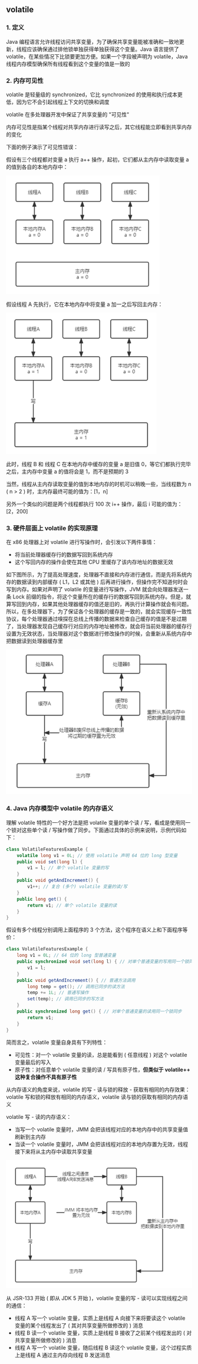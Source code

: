 ## volatile

### 1. 定义

Java 编程语言允许线程访问共享变量，为了确保共享变量能被准确和一致地更新，线程应该确保通过排他锁单独获得单独获得这个变量。Java 语言提供了 volatile，在某些情况下比锁要更加方便。如果一个字段被声明为 volatile，Java 线程内存模型确保所有线程看到这个变量的值是一致的

### 2. 内存可见性

volatile 是轻量级的 synchronized，它比 synchronized 的使用和执行成本更低，因为它不会引起线程上下文的切换和调度

volatile 在多处理器开发中保证了共享变量的 "可见性"

内存可见性是指某个线程对共享内存进行读写之后，其它线程能立即看到共享内存的变化

下面的例子演示了可见性错误：

假设有三个线程都对变量 a 执行 a++ 操作，起初，它们都从主内存中读取变量 a 的值到各自的本地内存中：

<img src="../picture/volatile/image-20220608232525696.png" alt="image-20220608232525696" style="zoom:80%;" />

假设线程 A 先执行，它在本地内存中将变量 a 加一之后写回主内存：

<img src="../picture/volatile/image-20220608232551303.png" alt="image-20220608232551303" style="zoom:80%;" />

此时，线程 B 和 线程 C 在本地内存中缓存的变量 a 是旧值 0，等它们都执行完毕之后，主内存中变量 a 的值将会是 1，而不是预期的 3

当然，线程从主内存读取变量的值到本地内存的时机可以稍晚一些，当线程数为 n ( n > 2 ) 时，主内存最终可能的值为：[1，n]

另外一个类似的问题是两个线程都执行 100 次 i++ 操作，最后 i 可能的值为：[2，200]

### 3. 硬件层面上 volatile 的实现原理

在 x86 处理器上对 volatile 进行写操作时，会引发以下两件事情：

- 将当前处理器缓存行的数据写回到系统内存
- 这个写回内存的操作会使在其他 CPU 里缓存了该内存地址的数据无效

如下图所示，为了提高处理速度，处理器不直接和内存进行通信，而是先将系统内存的数据读到内部缓存 ( L1，L2 或其他 ) 后再进行操作，但操作完不知道何时会写到内存。如果对声明了 volatile 的变量进行写操作，JVM 就会向处理器发送一条 Lock 前缀的指令，将这个变量所在的缓存行的数据写回到系统内存。但是，就算写回到内存，如果其他处理器缓存的值还是旧的，再执行计算操作就会有问题。所以，在多处理器下，为了保证各个处理器的缓存是一致的，就会实现缓存一致性协议，每个处理器通过嗅探在总线上传播的数据来检查自己缓存的值是不是过期了，当处理器发现自己缓存行对应的内存地址被修改，就会将当前处理器的缓存行设置为无效状态，当处理器对这个数据进行修改操作的时候，会重新从系统内存中把数据读到处理器缓存里

<img src="../picture/volatile/image-20220609223030547.png" alt="image-20220609223030547" style="zoom:80%;" />

### 4. Java 内存模型中 volatile 的内存语义

理解 volatile 特性的一个好方法是把 volatile 变量的单个读 / 写，看成是使用同一个锁对这些单个读 / 写操作做了同步。下面通过具体的示例来说明，示例代码如下：

```java
class VolatileFeaturesExample {
    volatile long v1 = 0L; // 使用 volatile 声明 64 位的 long 型变量
    public void set(long l) {
        v1 = l; // 单个 volatile 变量的写
    }
    public void getAndIncrement() {
        v1++; // 复合 (多个) volatile 变量的读/写
    }
    public long get() {
        return v1; // 单个 volatile 变量的读
    }
}
```

假设有多个线程分别调用上面程序的 3 个方法，这个程序在语义上和下面程序等价：

```java
class VolatileFeaturesExample {
    long v1 = 0L; // 64 位的 long 型普通变量
    public synchronized void set(long l) { // 对单个普通变量的写用同一个锁同步
        v1 = l;
    }
    public void getAndIncrement() { // 普通方法调用
        long temp = get(); // 调用已同步的读方法
        temp += 1L; // 普通写操作
        set(temp); // 调用已同步的写方法
    }
    public synchronized long get() { // 对单个普通变量的读用同一个锁同步
        return v1;
    }
}
```

简而言之，volatile 变量自身具有下列特性：

- 可见性：对一个 volatile 变量的读，总是能看到 ( 任意线程 ) 对这个 volatile 变量最后的写入
- 原子性：对任意单个 volatile 变量的读 / 写具有原子性，**但类似于 volatile++ 这种复合操作不具有原子性**

从内存语义的角度来说，volatile 的写 - 读与锁的释放 - 获取有相同的内存效果：volatile 写和锁的释放有相同的内存语义，volatile 读与锁的获取有相同的内存语义

volatile 写 - 读的内存语义：

- 当写一个 volatile 变量时，JMM 会把该线程对应的本地内存中的共享变量值刷新到主内存
- 当读一个 volatile 变量时，JMM 会把该线程对应的本地内存置为无效，线程接下来将从主内存中读取共享变量

<img src="../picture/volatile/image-20220609223232945.png" alt="image-20220609223232945" style="zoom:80%;" />

从 JSR-133 开始 ( 即从 JDK 5 开始 )，volatile 变量的写 - 读可以实现线程之间的通信：

- 线程 A 写一个 volatile 变量，实质上是线程 A 向接下来将要读这个 volatile 变量的某个线程发出了 ( 其对共享变量所做修改的 ) 消息
- 线程 B 读一个 volatile 变量，实质上是线程 B 接收了之前某个线程发出的 ( 对共享变量所做修改的 ) 消息
- 线程 A 写一个 volatile 变量，随后线程 B 读这个 volatile 变量，这个过程实质上是线程 A 通过主内存向线程 B 发送消息